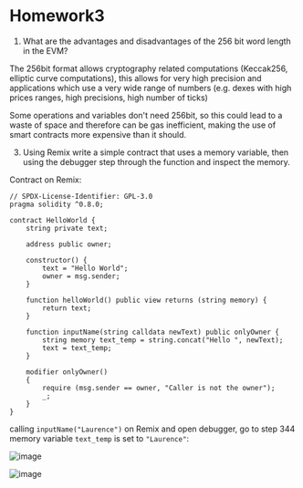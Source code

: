 # Homework3

1. What are the advantages and disadvantages of the 256 bit word length in the EVM?

The 256bit format allows cryptography related computations (Keccak256, elliptic curve computations), this allows for very high precision and applications which use a very wide range of numbers (e.g. dexes with high prices ranges, high precisions, high number of ticks)

Some operations and variables don't need 256bit, so this could lead to a waste of space and therefore can be gas inefficient, making the use of smart contracts more expensive than it should.

3. Using Remix write a simple contract that uses a memory variable, then using the debugger step through the function and inspect the memory.

Contract on Remix:

```
// SPDX-License-Identifier: GPL-3.0
pragma solidity ^0.8.0;

contract HelloWorld {
    string private text;
 
    address public owner;

    constructor() {
        text = "Hello World";
        owner = msg.sender;
    }

    function helloWorld() public view returns (string memory) {
        return text;
    }

    function inputName(string calldata newText) public onlyOwner {
        string memory text_temp = string.concat("Hello ", newText);
        text = text_temp;
    }

    modifier onlyOwner()
    {
        require (msg.sender == owner, "Caller is not the owner");
        _;
    }
}
```

calling `inputName("Laurence")` on Remix and open debugger, go to step 344
memory variable `text_temp` is set to `"Laurence"`:

![image](https://github.com/BigBangInfinity/Encode_ExpertSolidityBootcamp_Homework/assets/37957341/a07438b2-f45d-4c4e-8242-33977544bbc1)

![image](https://github.com/BigBangInfinity/Encode_ExpertSolidityBootcamp_Homework/assets/37957341/c96019ae-09b5-41bd-a797-2d0549ec6a1d)

